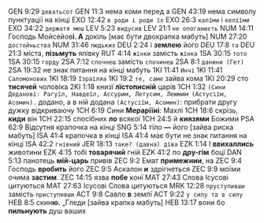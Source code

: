 GEN 9:29 `деватьсот`
GEN 11:3 нема коми перед а
GEN 43:19 нема символу пунктуації на кінці
EXO 12:42 `в роди і роди їх`
EXO 26:3 `калїми` і `келіїми`
EXO 34:22 `держатя меш`
LEV 5:23 `видусив`
LEV 21:1 `не опоганюєть`
NUM 14:11 Господь Мойсейов**і. А** докіль [має бути двокрапка мабуть]
NUM 27:20 `достойньства`
NUM 31:46 `людьких`
DEU 2:24 і **землею** його
DEU 17:8 `та`
DEU 21:3 міста, **пізьмуть** ялівку
RUT 4:14 `жінки` замість `жінка`
1SA 30:15 `тото`
1SA 30:15 `горду`
2SA 7:12 `спочнеш` замість `спочинеш`
2SA 8:1 `данини (Гет)`
2SA 19:32 не знак питання на кінці мабуть
1KI 11:41 `Инчі`
1KI 11:41 `Саломонових`
1KI 18:19 `Ізраїляа`
1KI 19:2 `те, саме` зайва кома
1KI 20:29 сто **тисячей** чоловіка
2KI 1:18 книзї **лїстописній** царів
1CH 1:32 `(Сини Деданові: Рагуїл, Навдеїл, Ассурим, Летусим, Леюмим (Астусіїм, Асомин).` додано, а в ній додана `(Астусіїм, Асомин)`: прибрати другу дужку відкриваючу
1CH 6:19 Сини **Мераріїиі**: Махлі
1CH 18:6 скрізь, **киди** він
1CH 22:15 спосібних **ло** всякої
1CH 24:5 й **киязями** Божими
PSA 62:9 Відсутня крапочка на кінці
SNG 5:14 тїло **—** його [зайва риска мабуть]
ISA 41:4 крапочка в кінці
ISA 41:4 має бути не знак питання на кінці
ISA 42:2 `гнівний`
JER 18:13 `таке? (давна) дїва`
EZK 1:14 І **ввихаллись** животини
EZK 4:15 тобі **товарячий** гній
EZK 41:2 по **дру-гім** боцї
DAN 5:13 панотець **мій-царь** привів
ZEC 9:2 Емат **примежнии**, на
ZEC 9:4 Господь **вробить** його
ZEC 9:5 Аскалон **и** здрігнеться
ZEC 9:9 моїми очима **застим**.
ZEC 14:15 язва **побе** конї
MAT 27:43 Слова Ісусові цитуються
MAT 27:63 Ісусові Слова цитуються
MRK 12:28 `пруступивши` замість `приступивши`
ACT 9:8 Савло **в** землї
ACT 9:22 `у силу та в силу`
HEB 8:5 скин**ю.** „Гледи [зайва крапка мабуть]
HEB 13:17 вони бо **пильнують** душ ваших
